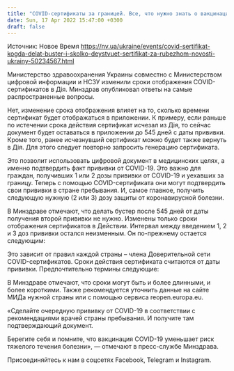 ```yaml
---
title: "COVID-сертификаты за границей. Все, что нужно знать о вакцинации и документах в Дія"
date: Sun, 17 Apr 2022 15:47:00 +0300
draft: false
---
```

Источник: Новое Время https://nv.ua/ukraine/events/covid-sertifikat-kogda-delat-buster-i-skolko-deystvuet-sertifikat-za-rubezhom-novosti-ukrainy-50234567.html


Министерство здравоохранения Украины совместно с Министерством цифровой информации и НСЗУ изменили сроки отображения COVID-сертификатов в Дія. Минздрав опубликовал ответы на самые распространенные вопросы.

Нет, изменение срока отображения влияет на то, сколько времени сертификат будет отображаться в приложении. К примеру, если раньше по истечении срока действия сертификат исчезал из Дія, то сейчас документ будет оставаться в приложении до 545 дней с даты прививки. Кроме того, ранее исчезнувший сертификат можно будет также вернуть в Дія. Для этого следует повторно запросить генерацию сертификата.

Это позволит использовать цифровой документ в медицинских целях, а именно подтвердить факт прививки от COVID-19. Это важно для граждан, получивших 1 или 2 дозы прививки от COVID-19 и уехавших за границу. Теперь с помощью COVID-сертификата они могут подтвердить свои прививки в стране пребывания. И, самое главное, получить следующую нужную (2 или 3) дозу защиты от коронавирусной болезни.

В Минздраве отмечают, что делать бустер после 545 дней от даты получения второй прививки не нужно. Изменены только сроки отображения сертификатов в Действии. Интервал между введением 1, 2 и 3 доз прививки остался неизменным. Он по-прежнему остается следующим:

Это зависит от правил каждой страны – члена Доверительной сети COVID-сертификатов. Сроки действия сертификата считаются от даты прививки. Предпочтительно термины следующие:

В Минздраве отмечают, что сроки могут быть и более длинными, и более короткими. Также рекомендуется уточнить данные на сайте МИДа нужной страны или с помощью сервиса reopen.europa.eu.

«Сделайте очередную прививку от COVID-19 в соответствии с рекомендациями врачей страны пребывания. И получите там подтверждающий документ.

Берегите себя и помните, что вакцинация COVID-19 уменьшает риск тяжелого течения болезни», — отмечают в пресс-службе Минздрава.

Присоединяйтесь к нам в соцсетях Facebook, Telegram и Instagram.
